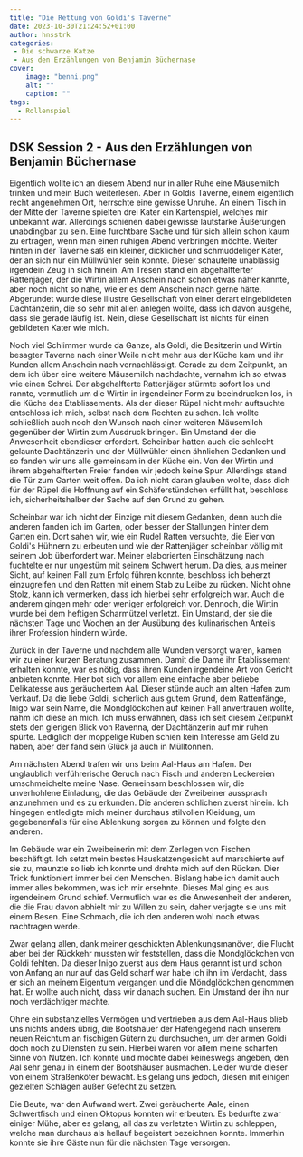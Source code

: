 ```yaml
---
title: "Die Rettung von Goldi's Taverne"
date: 2023-10-30T21:24:52+01:00
author: hnsstrk
categories:
 - Die schwarze Katze
 - Aus den Erzählungen von Benjamin Büchernase
cover:
    image: "benni.png"
    alt: ""
    caption: ""
tags:
  - Rollenspiel
---
```


## DSK Session 2 - Aus den Erzählungen von Benjamin Büchernase

Eigentlich wollte ich an diesem Abend nur in aller Ruhe eine Mäusemilch trinken und mein Buch weiterlesen. Aber in Goldis Taverne, einem eigentlich recht angenehmen Ort, herrschte eine gewisse Unruhe. An einem Tisch in der Mitte der Taverne spielten drei Kater ein Kartenspiel, welches mir unbekannt war. Allerdings schienen dabei gewisse lautstarke Äußerungen unabdingbar zu sein. Eine furchtbare Sache und für sich allein schon kaum zu ertragen, wenn man einen ruhigen Abend verbringen möchte. Weiter hinten in der Taverne saß ein kleiner, dicklicher und schmuddeliger Kater, der an sich nur ein Müllwühler sein konnte. Dieser schaufelte unablässig irgendein Zeug in sich hinein. Am Tresen stand ein abgehalfterter Rattenjäger, der die Wirtin allem Anschein nach schon etwas näher kannte, aber noch nicht so nahe, wie er es dem Anschein nach gerne hätte. Abgerundet wurde diese illustre Gesellschaft von einer derart eingebildeten Dachtänzerin, die so sehr mit allen anlegen wollte, dass ich davon ausgehe, dass sie gerade läufig ist. Nein, diese Gesellschaft ist nichts für einen gebildeten Kater wie mich.

Noch viel Schlimmer wurde da Ganze, als Goldi, die Besitzerin und Wirtin besagter Taverne nach einer Weile nicht mehr aus der Küche kam und ihr Kunden allem Anschein nach vernachlässigt. Gerade zu dem Zeitpunkt, an dem ich über eine weitere Mäusemilch nachdachte, vernahm ich so etwas wie einen Schrei. Der abgehalfterte Rattenjäger stürmte sofort los und rannte, vermutlich um die Wirtin in irgendeiner Form zu beeindrucken los, in die Küche des Etablissements. Als der dieser Rüpel nicht mehr auftauchte entschloss ich mich, selbst nach dem Rechten zu sehen. Ich wollte schließlich auch noch den Wunsch nach einer weiteren Mäusemilch gegenüber der Wirtin zum Ausdruck bringen. Ein Umstand der die Anwesenheit ebendieser erfordert. Scheinbar hatten auch die schlecht gelaunte Dachtänzerin und der Müllwühler einen ähnlichen Gedanken und so fanden wir uns alle gemeinsam in der Küche ein. Von der Wirtin und ihrem abgehalfterten Freier fanden wir jedoch keine Spur. Allerdings stand die Tür zum Garten weit offen. Da ich nicht daran glauben wollte, dass dich für der Rüpel die Hoffnung auf ein Schäferstündchen erfüllt hat, beschloss ich, sicherheitshalber der Sache auf den Grund zu gehen.

Scheinbar war ich nicht der Einzige mit diesem Gedanken, denn auch die anderen fanden ich im Garten, oder besser der Stallungen hinter dem Garten ein. Dort sahen wir, wie ein Rudel Ratten versuchte, die Eier von Goldi's Hühnern zu erbeuten und wie der Rattenjäger scheinbar völlig mit seinem Job überfordert war. Meiner elaborierten Einschätzung nach fuchtelte er nur ungestüm mit seinem Schwert herum. Da dies, aus meiner Sicht, auf keinen Fall zum Erfolg führen konnte, beschloss ich beherzt einzugreifen und den Ratten mit einem Stab zu Leibe zu rücken. Nicht ohne Stolz, kann ich vermerken, dass ich hierbei sehr erfolgreich war. Auch die anderem gingen mehr oder weniger erfolgreich vor. Dennoch, die Wirtin wurde bei dem heftigen Scharmützel verletzt. Ein Umstand, der sie die nächsten Tage und Wochen an der Ausübung des kulinarischen Anteils ihrer Profession hindern würde.

Zurück in der Taverne und nachdem alle Wunden versorgt waren, kamen wir zu einer kurzen Beratung zusammen. Damit die Dame ihr Etablissement erhalten konnte, war es nötig, dass ihren Kunden irgendeine Art von Gericht anbieten konnte. Hier bot sich vor allem eine einfache aber beliebe Delikatesse aus geräuchertem Aal. Dieser stünde auch am alten Hafen zum Verkauf. Da die liebe Goldi, sicherlich aus gutem Grund, dem Rattenfänge, Inigo war sein Name, die Mondglöckchen auf keinen Fall anvertrauen wollte, nahm ich diese an mich. Ich muss erwähnen, dass ich seit diesem Zeitpunkt stets den gierigen Blick von Ravenna, der Dachtänzerin auf mir ruhen spürte. Lediglich der moppelige Ruben schien kein Interesse am Geld zu haben, aber der fand sein Glück ja auch in Mülltonnen.

Am nächsten Abend trafen wir uns beim Aal-Haus am Hafen. Der unglaublich verführerische Geruch nach Fisch und anderen Leckereien umschmeichelte meine Nase. Gemeinsam beschlossen wir, die unverhohlene Einladung, die das Gebäude der Zweibeiner aussprach anzunehmen und es zu erkunden. Die anderen schlichen zuerst hinein. Ich hingegen entledigte mich meiner durchaus stilvollen Kleidung, um gegebenenfalls für eine Ablenkung sorgen zu können und folgte den anderen.

Im Gebäude war ein Zweibeinerin mit dem Zerlegen von Fischen beschäftigt. Ich setzt mein bestes Hauskatzengesicht auf marschierte auf sie zu, maunzte so lieb ich konnte und drehte mich auf den Rücken. Dier Trick funktioniert immer bei den Menschen. Bislang habe ich damit auch immer alles bekommen, was ich mir ersehnte. Dieses Mal ging es aus irgendeinem Grund schief. Vermutlich war es die Anwesenheit der anderen, die die Frau davon abhielt mir zu Willen zu sein, daher verjagte sie uns mit einem Besen. Eine Schmach, die ich den anderen wohl noch etwas nachtragen werde.

Zwar gelang allen, dank meiner geschickten Ablenkungsmanöver, die Flucht aber bei der Rückkehr mussten wir feststellen, dass die Mondglöckchen von Goldi fehlten. Da dieser Inigo zuerst aus dem Haus gerannt ist und schon von Anfang an nur auf das Geld scharf war habe ich ihn im Verdacht, dass er sich an meinem Eigentum vergangen und die Möndglöckchen genommen hat. Er wollte auch nicht, dass wir danach suchen. Ein Umstand der ihn nur noch verdächtiger machte.

Ohne ein substanzielles Vermögen und vertrieben aus dem Aal-Haus blieb uns nichts anders übrig, die Bootshäuer der Hafengegend nach unserem neuen Reichtum an fischigen Gütern zu durchsuchen, um der armen Goldi doch noch zu Diensten zu sein. Hierbei waren vor allem meine scharfen Sinne von Nutzen. Ich konnte und möchte dabei keineswegs angeben, den Aal sehr genau in einem der Bootshäuser ausmachen. Leider wurde dieser von einem Straßenköter bewacht. Es gelang uns jedoch, diesen mit einigen gezielten Schlägen außer Gefecht zu setzen.

Die Beute, war den Aufwand wert. Zwei geräucherte Aale, einen Schwertfisch und einen Oktopus konnten wir erbeuten. Es bedurfte zwar einiger Mühe, aber es gelang, all das zu verletzten Wirtin zu schleppen, welche man durchaus als hellauf begeistert bezeichnen konnte. Immerhin konnte sie ihre Gäste nun für die nächsten Tage versorgen.
